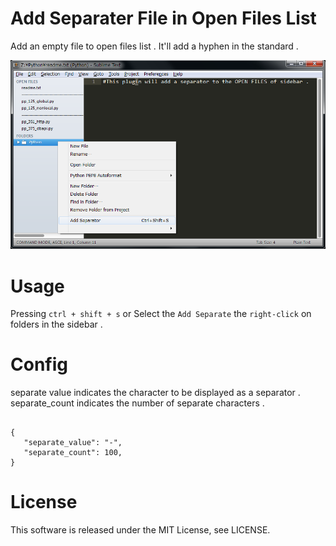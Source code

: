 Add Separater File in Open Files List
=====================================================
Add an empty file to open files list .
It'll add a hyphen in the standard .

![add separate image](./view.png "add separate image.")

Usage
=====
Pressing `ctrl + shift + s` or Select the `Add Separate` the `right-click` on folders in the sidebar .

Config
=====
separate value indicates the character to be displayed as a separator .
separate_count indicates the number of separate characters .
~~~

{
   "separate_value": "-",
   "separate_count": 100,
}

~~~

License
====
This software is released under the MIT License, see LICENSE.